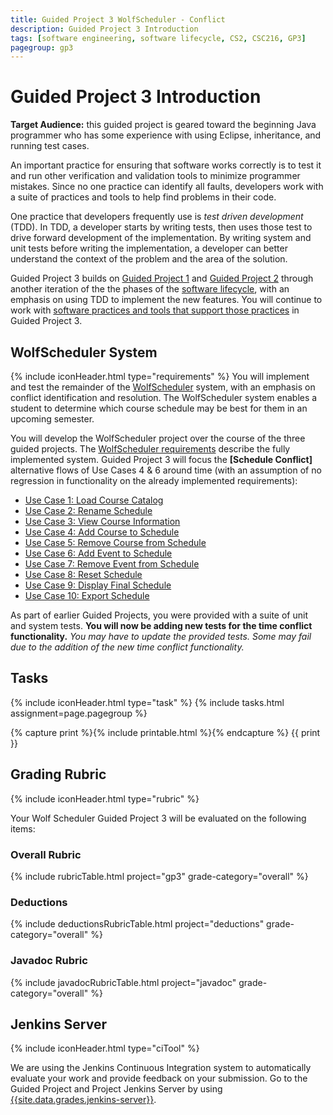 ```yaml
---
title: Guided Project 3 WolfScheduler - Conflict
description: Guided Project 3 Introduction
tags: [software engineering, software lifecycle, CS2, CSC216, GP3]
pagegroup: gp3
---
```


# Guided Project 3 Introduction
**Target Audience:** this guided project is geared toward the beginning Java programmer who has some experience with using Eclipse, inheritance, and running test cases.

An important practice for ensuring that software works correctly is to test it and run other verification and validation tools to minimize programmer mistakes.  Since no one practice can identify all faults, developers work with a suite of practices and tools to help find problems in their code. 

One practice that developers frequently use is *test driven development* (TDD).  In TDD, a developer starts by writing tests, then uses those test to drive forward development of the implementation.  By writing system and unit tests before writing the implementation, a developer can better understand the context of the problem and the area of the solution.     

Guided Project 3 builds on [Guided Project 1](../gp1/) and [Guided Project 2](../gp2/) through another iteration of the the phases of the [software lifecycle](https://pages.github.ncsu.edu/engr-csc-software-development/software-lifecycle), with an emphasis on using TDD to implement the new features.  You will continue to work with [software practices and tools that support those practices](https://pages.github.ncsu.edu/engr-csc-software-development/practices-tools/overview/) in Guided Project 3.

 

## WolfScheduler System
{% include iconHeader.html type="requirements" %}
You will implement and test the remainder of the [WolfScheduler](../wolf-scheduler/) system, with an emphasis on conflict identification and resolution.  The WolfScheduler system enables a student to determine which course schedule may be best for them in an upcoming semester.  

You will develop the WolfScheduler project over the course of the three guided projects.  The [WolfScheduler requirements](../wolf-scheduler/ws-requirements) describe the fully implemented system.  Guided Project 3 will focus the **[Schedule Conflict]** alternative flows of Use Cases 4 & 6 around time (with an assumption of no regression in functionality on the already implemented requirements):
  
  * [Use Case 1: Load Course Catalog](../wolf-scheduler/ws-requirements#uc1)
  * [Use Case 2: Rename Schedule](../wolf-scheduler/ws-requirements#uc2)
  * [Use Case 3: View Course Information](../wolf-scheduler/ws-requirements#uc3)
  * [Use Case 4: Add Course to Schedule](../wolf-scheduler/ws-requirements#uc4)
  * [Use Case 5: Remove Course from Schedule](../wolf-scheduler/ws-requirements#uc5)
  * [Use Case 6: Add Event to Schedule](../wolf-scheduler/ws-requirements#uc6)
  * [Use Case 7: Remove Event from Schedule](../wolf-scheduler/ws-requirements#uc7)
  * [Use Case 8: Reset Schedule](../wolf-scheduler/ws-requirements#uc8)
  * [Use Case 9: Display Final Schedule](../wolf-scheduler/ws-requirements#uc9)
  * [Use Case 10: Export Schedule](../wolf-scheduler/ws-requirements#uc10)
  
As part of earlier Guided Projects, you were provided with a suite of unit and system tests.  **You will now be adding new tests for the time conflict functionality.**  *You may have to update the provided tests.  Some may fail due to the addition of the new time conflict functionality.*


## Tasks
{% include iconHeader.html type="task" %}
{% include tasks.html assignment=page.pagegroup %}

{% capture print %}{% include printable.html %}{% endcapture %}
{{ print }}

## Grading Rubric
{% include iconHeader.html type="rubric" %}

Your Wolf Scheduler Guided Project 3 will be evaluated on the following items:

### Overall Rubric

{% include rubricTable.html project="gp3" grade-category="overall" %} 

### Deductions

{% include deductionsRubricTable.html project="deductions" grade-category="overall" %}

### Javadoc Rubric

{% include javadocRubricTable.html project="javadoc" grade-category="overall" %}

## Jenkins Server
{% include iconHeader.html type="ciTool" %}

We are using the Jenkins Continuous Integration system to automatically evaluate your work and provide feedback on your submission.  Go to the Guided Project and Project Jenkins Server by using [{{site.data.grades.jenkins-server}}]({{site.data.grades.jenkins-server}}).  
 